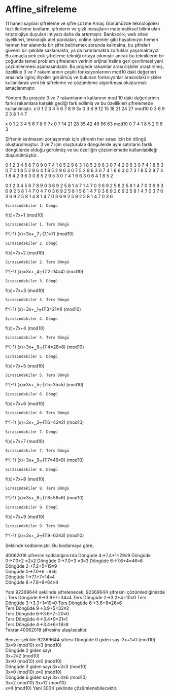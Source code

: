 # Affine_sifreleme
11 haneli sayıları şifreleme ve şifre çözme
Amaç
Günümüzde teknolojideki hızlı ilerleme kodların, şifrelerin ve gizli mesajların matematiksel bilimi olan  kriptolojiye duyulan ihtiyacı daha da artırmıştır. Bankacılık, web sitesi üyelikleri, teknolojik alet parolaları, online işlemler gibi hayatımızın hemen hemen her alanında bir şifre belirlemek zorunda kalmakta, bu şifreleri güvenli bir şekilde saklamakta, ya da hatırlamakta zorluklar yaşamaktayız. Bu amaçla pek çok şifreleme tekniği ortaya çıkmıştır ancak bu tekniklerin bir çoğunda temel problem şifrelenen verinin orijinal haline geri çevrilmesi yani çözümlenmesi aşamasındadır.
Bu projede rakamlar arası ilişkiler araştırılmış, özellikle 3 ve 7 rakamlarının çeşitli fonksiyonlarının mod10 daki değerleri arasında ilginç ilişkiler görülmüş ve bulunan fonksiyonlar arasındaki ilişkiler kullanılarak yeni bir şifreleme ve çözümleme algoritması oluşturmak amaçlanmıştır. 

Yöntem
Bu projede 3 ve 7 rakamlarının  katlarının mod 10 daki değerlerinin farklı rakamlara karşılık gediği  fark edilmiş ve bu özellikleri şifrelemede kullanılmıştır. 
x	0	1	2	3	4	5	6	7	8	9
3x	0	3	6	9	12	15	18	21	24	27
mod10	0	3	6	9	2	5	8	1	4	7


x	0	1	2	3	4	5	6	7	8	9
7x	0	7	14	21	28	35	42	49	56	63
mod10	0	7	4	1	8	5	2	9	6	3

Şifrenin kırılmasını zorlaştırmak için şifrenin her sırası için bir döngü oluşturulmuştur. 3 ve 7 için oluşturulan döngülerde aynı satırların farklı döngülerde olduğu görülmüş ve bu özelliğin çözümlemede kullanılabileği düşünülmüştür. 

0	1	2	3	4	5	6	7	8	9
0	7	4	1	8	5	2	9	6	3
1	8	5	2	9	6	3	0	7	4
2	9	6	3	0	7	4	1	8	5
3	0	7	4	1	8	5	2	9	6
4	1	8	5	2	9	6	3	0	7
5	2	9	6	3	0	7	4	1	8
6	3	0	7	3	1	8	5	2	9
7	4	1	8	4	2	9	6	3	0
8	5	2	9	5	3	0	7	4	1
9	6	3	0	6	4	1	8	5	2

0	1	2	3	4	5	6	7	8	9
0	3	6	9	2	5	8	1	4	7
1	4	7	0	3	6	9	2	5	8
2	5	8	1	4	7	0	3	6	9
3	6	9	2	5	8	1	4	7	0
4	7	0	3	6	9	2	5	8	1
5	8	1	4	7	0	3	6	9	2
6	9	2	5	8	1	4	7	0	3
7	0	3	6	9	2	5	8	1	4
8	1	4	7	0	3	6	9	2	5
9	2	5	8	1	4	7	0	3	6

	Sırasındakiler 1. Döngü   
f(x)=7x+1  (mod10)

	Sırasındakiler 1. Ters Döngü   

f^(-1) (x)=3x+⏟7┬(7.1≡7)   (mod10)

	Sırasındakiler 2. Döngü   
f(x)=7x+2  (mod10)

	Sırasındakiler 2. Ters Döngü   

f^(-1) (x)=3x+⏟4┬(7.2=14≡4)   (mod10)

	Sırasındakiler 3. Döngü   
f(x)=7x+3  (mod10)

	Sırasındakiler 3. Ters Döngü   

f^(-1) (x)=3x+⏟1┬(7.3=21≡1)   (mod10)

	Sırasındakiler 4. Döngü   
f(x)=7x+4  (mod10)

	Sırasındakiler 4. Ters Döngü   

f^(-1) (x)=3x+⏟8┬(7.4=28≡8)   (mod10)

	Sırasındakiler 5. Döngü   
f(x)=7x+5  (mod10)

	Sırasındakiler 5. Ters Döngü   

f^(-1) (x)=3x+⏟5┬(7.5=35≡5)   (mod10)



	Sırasındakiler 6. Döngü   
f(x)=7x+6  (mod10)

	Sırasındakiler 6. Ters Döngü   

f^(-1) (x)=3x+⏟2┬(7.6=42≡2)   (mod10)



	Sırasındakiler 7. Döngü   
f(x)=7x+7  (mod10)

	Sırasındakiler 7. Ters Döngü   

f^(-1) (x)=3x+⏟9┬(7.7=49≡9)   (mod10)


	Sırasındakiler 8. Döngü   
f(x)=7x+8  (mod10)

	Sırasındakiler 8. Ters Döngü   

f^(-1) (x)=3x+⏟6┬(7.8=56≡6)   (mod10)


	Sırasındakiler 9. Döngü   
f(x)=7x+9  (mod10)

	Sırasındakiler 9. Ters Döngü   

f^(-1) (x)=3x+⏟3┬(7.9=63≡3)   (mod10)

Şeklinde kodlanmıştır. Bu kodlamaya göre;





40062018 şifresini kodladığımızda
	Döngüde 4→7.4+1=29≡9
	Döngüde 0→7.0+2  =2≡2
	Döngüde 0→7.0+3  =3≡3
	Döngüde 6→7.6+4=46≡6     
	Döngüde 2→7.2+5=19≡9     
	Döngüde 0→7.0+6  =6≡6     
	Döngüde 1→7.1+7=14≡4     
	Döngüde 8→7.8+8=64≡4     


Yani  92369644 seklinde şifrelenecek,
92369644 şifresini çözümlediğimizde ;
	Ters Döngüde 9→3.9+7=34≡4
	Ters Döngüde 2→3.2+4=10≡0
	Ters Döngüde 3→3.3+1=10≡0
	Ters Döngüde 6→3.6+8=26≡6     
	Ters Döngüde 9→3.9+5=32≡2    
	Ters Döngüde 6→3.6+2=20≡0     
	Ters Döngüde 4→3.4+9=21≡1     
	Ters Döngüde 4→3.4+6=18≡8     
Tekrar 40062018 şifresine ulaşılacaktır. 





Benzer şekilde  92369644 şifresi 
	Döngüde 0 giden sayı 
3x+1≡0 (mod10)  
3x≡9 (mod10)
x≡3 (mod10)  
	Döngüde 2 giden sayı  
3x+2≡2 (mod10)  
3x≡0 (mod10)
x≡0 (mod10)  
	Döngüde 3 giden sayı 
3x+3≡3 (mod10)  
3x≡0 (mod10)
x≡0 (mod10)  
	Döngüde 6 giden sayı 
3x+4≡6 (mod10)  
3x≡2 (mod10)
3x≡12 (mod10)  
x≡4 (mod10) 
Yani 3004 şeklinde  çözümlenebilecektir. 




